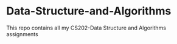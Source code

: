 # Data-Structure-and-Algorithms
This repo contains all my CS202-Data Structure and Algorithms assignments
